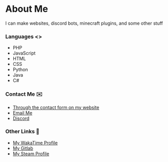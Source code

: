 # About Me

I can make websites, discord bots, minecraft plugins, and some other stuff

### Languages <>
- PHP
- JavaScript
- HTML
- CSS
- Python
- Java
- C#

### Contact Me ✉️
- [Through the contact form on my website](https://driedsponge.net/)
- [Email Me](mailto:jordan@driedsponge.net)
- [Discord](https://discord.com/invite/YS4WZWG)

### Other Links 🔗
- [My WakaTime Profile](https://wakatime.com/@DriedSponge)
- [My Gitlab](https://gitlab.com/DriedSponge)
- [My Steam Profile](https://steamcommunity.com/id/driedsponge/)
